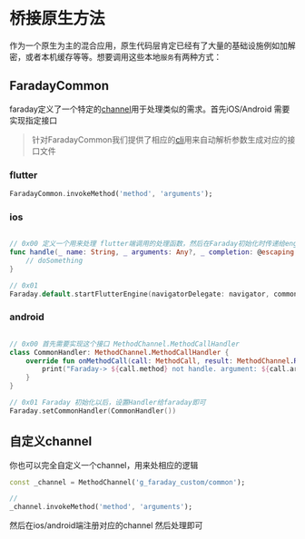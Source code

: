 # 桥接原生方法

作为一个原生为主的混合应用，原生代码层肯定已经有了大量的基础设施例如加解密，或者本机缓存等等。想要调用这些本地`服务`有两种方式：

## FaradayCommon

faraday定义了一个特定的[channel](https://flutter.dev/docs/development/platform-integration/platform-channels)用于处理类似的需求。首先iOS/Android 需要实现指定接口

> 针对FaradayCommon我们提供了相应的[cli](https://github.com/gfaraday/cli)用来自动解析参数生成对应的接口文件

### flutter

``` dart
FaradayCommon.invokeMethod('method', 'arguments');
```

### ios

``` swift

// 0x00 定义一个用来处理 flutter端调用的处理函数，然后在Faraday初始化时传递给engine
func handle(_ name: String, _ arguments: Any?, _ completion: @escaping (_ result: Any?) -> Void) -> Void { 
    // doSomething
}

// 0x01
Faraday.default.startFlutterEngine(navigatorDelegate: navigator, commonHandler: handle(_:_:_:))

```

### android

``` kotlin

// 0x00 首先需要实现这个接口 MethodChannel.MethodCallHandler
class CommonHandler: MethodChannel.MethodCallHandler {
    override fun onMethodCall(call: MethodCall, result: MethodChannel.Result) {
        print("Faraday-> ${call.method} not handle. argument: ${call.arguments}")
    }
}

// 0x01 Faraday 初始化以后，设置Handler给faraday即可
Faraday.setCommonHandler(CommonHandler())

```

## 自定义channel

你也可以完全自定义一个channel，用来处相应的逻辑

``` dart
const _channel = MethodChannel('g_faraday_custom/common');

//
_channel.invokeMethod('method', 'arguments');
```

然后在ios/android端注册对应的channel 然后处理即可
